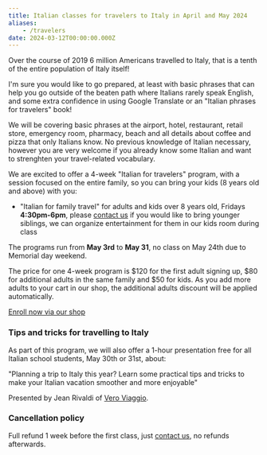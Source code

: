 ```yaml
---
title: Italian classes for travelers to Italy in April and May 2024
aliases:
    - /travelers
date: 2024-03-12T00:00:00.000Z
---
```


Over the course of 2019 6 million Americans travelled to Italy, that is a tenth of the entire population of Italy itself!

I'm sure you would like to go prepared, at least with basic phrases that can help you go outside of the beaten path where Italians rarely speak English, and some extra confidence in using Google Translate or an "Italian phrases for travelers" book!

We will be covering basic phrases at the airport, hotel, restaurant, retail store, emergency room, pharmacy, beach and all details about coffee and pizza that only Italians know. No previous knowledge of Italian necessary, however you are very welcome if you already know some Italian and want to strenghten your travel-related vocabulary.

We are excited to offer a 4-week "Italian for travelers" program, with a session focused on the entire family, so you can bring your kids (8 years old and above) with you:

* "Italian for family travel" for adults and kids over 8 years old, Fridays **4:30pm-6pm**, please [contact us](/contact) if you would like to bring younger siblings, we can organize entertainment for them in our kids room during class

The programs run from **May 3rd** to **May 31**, no class on May 24th due to Memorial day weekend.

The price for one 4-week program is $120 for the first adult signing up, $80 for additional adults in the same family and $50 for kids.
As you add more adults to your cart in our shop, the additional adults discount will be applied automatically.

<div class="tc">
<a href="https://italianschoolsd.square.site/shop/italian-for-travelers/HIZJQCNGIMD7FJ26PVOPURRQ" class="btn raise">Enroll now via our shop</a>
</div>

### Tips and tricks for travelling to Italy

As part of this program, we will also offer a 1-hour presentation free for all Italian school students, May 30th or 31st, about:

"Planning a trip to Italy this year? Learn some practical tips and tricks to make your Italian vacation smoother and more enjoyable"

Presented by Jean Rivaldi of [Vero Viaggio](https://veroviaggio.com).

### Cancellation policy

Full refund 1 week before the first class, just [contact us](/contact), no refunds afterwards.
